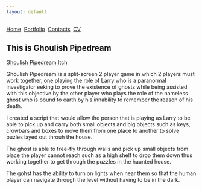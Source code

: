 ```yaml
---
layout: default
---
```


[Home](./)&nbsp;&nbsp;[Portfolio](./portfolio.html)&nbsp;&nbsp;[Contacts](./Contacts.html)&nbsp;&nbsp;[CV](./CV.html)

## This is Ghoulish Pipedream

[Ghoulish Pipedream Itch](https://kimpeters.itch.io/ghoulish-pipedream)

Ghoulish Pipedream is a split-screen 2 player game in which 2 players must work together, one playing the role of Larry who is a paranormal investigator eeking to prove the existence of ghosts while being assisted with this objective by the other player who plays the role of the nameless ghost who is bound to earth by his innability to remember the reason of his death.

I created a script that would allow the person that is playing as Larry to be able to pick up and carry both small objects and big objects such as keys, crowbars and boxes to move them from one place to another to solve puzles layed out throuh the house.

The ghost is able to free-fly through walls and pick up small objects from place the player cannot reach such as a high shelf to drop them down thus working together to get through the puzzles in the haunted house.

The gohst has the ability to turn on lights when near them so that the human player can navigate through the level without having to be in the dark.



